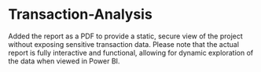 # Transaction-Analysis

Added the report as a PDF to provide a static, secure view of the project without exposing sensitive transaction data. Please note that the actual report is fully interactive and functional, allowing for dynamic exploration of the data when viewed in Power BI.
